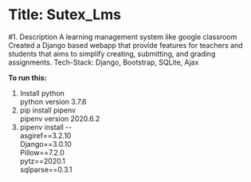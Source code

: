 # Title: Sutex_Lms

#1. Description
A learning management system like google classroom  
Created a Django based webapp that provide features for teachers and students that aims to simplify creating, submitting, and grading assignments.
Tech-Stack: Django, Bootstrap, SQLite, Ajax

**To run this:**  
  
1. Install python  
   python version 3.7.6  
2. pip install pipenv  
   pipenv version 2020.6.2  
3. pipenv install --  
   asgiref==3.2.10  
   Django==3.0.10  
   Pillow==7.2.0  
   pytz==2020.1  
   sqlparse==0.3.1  

